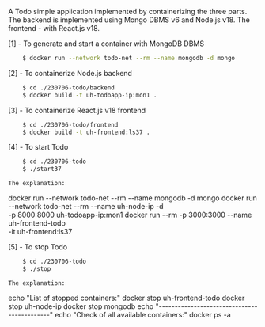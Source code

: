 A Todo simple application implemented by containerizing the three parts.
The backend is implemented using Mongo DBMS v6 and Node.js v18.
The frontend - with React.js v18.

[1] - To generate and start a container with MongoDB DBMS
```bash
    $ docker run --network todo-net --rm --name mongodb -d mongo
```

[2] - To containerize Node.js backend
```bash
    $ cd ./230706-todo/backend
    $ docker build -t uh-todoapp-ip:mon1 .
```

[3] - To containerize React.js v18 frontend
```bash
    $ cd ./230706-todo/frontend
    $ docker build -t uh-frontend:ls37 .

```

[4] - To start Todo
```bash
    $ cd ./230706-todo
    $ ./start37
```
`The explanation:`

docker run --network todo-net --rm --name mongodb -d mongo
docker run --network todo-net --rm --name uh-node-ip -d\
    -p 8000:8000 uh-todoapp-ip:mon1
docker run --rm -p 3000:3000 --name uh-frontend-todo\
    -it uh-frontend:ls37


[5] - To stop Todo
```bash
    $ cd ./230706-todo
    $ ./stop
```
`The explanation:`

echo "List of stopped containers:"
docker stop uh-frontend-todo
docker stop uh-node-ip
docker stop mongodb
echo "--------------------------------------------"
echo "Check of all available containers:"
docker ps -a

